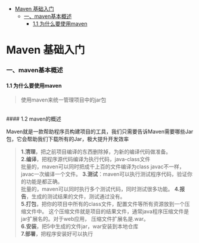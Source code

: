 * [Maven 基础入门]()
    * [一、maven基本概述]()
      * [1.1 为什么要使用maven]()


# Maven 基础入门

### 一、maven基本概述

#### 1.1 为什么要使用maven
> 使用maven来统一管理项目中的jar包  

<br/>
#### 1.2  maven的概述  

Maven就是一款帮助程序员构建项目的工具，我们只需要告诉Maven需要哪些Jar 包，它会帮助我们下载所有的Jar，极大提升开发效率

> **1.清理**，把之前项目编译的东西删除掉，为新的编译代码做准备。  
> **2.编译**，把程序源代码编译为执行代码，java-class文件  
批量的，maven可以同时把成千上百的文件编译为class
javac不一样，javac一次编译一个文件。
> **3.测试**：maven可以执行测试程序代码，验证你的功能是都正确。  
批量的，maven可以同时执行多个测试代码，同时测试很多功能。
> **4.报告**，生成的测试结果的文件，测试通过没有。  
> **5.打包**，把你的项目中所有的class文件，配置文件等所有资源放到一个压缩文件中。
这个压缩文件就是项目的结果文件，通常java程序压缩文件是jar扩展名的。对于web应用， 压缩文件扩展名是.war。  
> **6.安装**，把5中生成的文件jar，war安装到本地仓库  
> **7.部署**，把程序安装好可以执行  